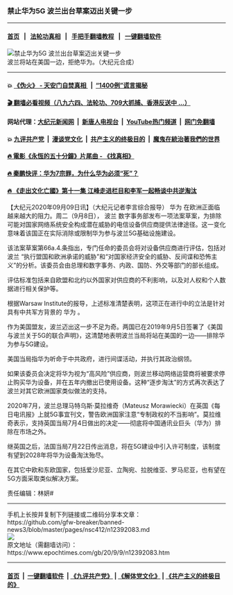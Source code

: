 ### 禁止华为5G 波兰出台草案迈出关键一步
------------------------

#### [首页](https://github.com/gfw-breaker/banned-news3/blob/master/README.md) &nbsp;&nbsp;|&nbsp;&nbsp; [法轮功真相](https://github.com/begood0513/basic/blob/master/README.md)  &nbsp;&nbsp;|&nbsp;&nbsp; [手把手翻墙教程](https://github.com/gfw-breaker/guides/wiki)  &nbsp;&nbsp;|&nbsp;&nbsp; [一键翻墙软件](https://github.com/gfw-breaker/nogfw/blob/master/README.md)  



<div><img alt="禁止华为5G 波兰出台草案迈出关键一步" class="attachment-djy_600_400 size-djy_600_400 wp-post-image" src="https://i.epochtimes.com/assets/uploads/2020/09/600x400-v7-600x400.jpg"/>
<div class="caption">
 波兰将站在美国一边，拒绝华为。（大纪元合成）
</div></div><hr/>

#### 💥 [《伪火》 - 天安门自焚真相 ](http://141.164.51.119:10000/videos/blog/weihuo.html)&nbsp; |&nbsp; [“1400例”谎言揭秘  ](http://141.164.51.119:10000/videos/blog/jiexi1400.html)

#### [ 🎬  翻墙必看视频（八九六四、法轮功、709大抓捕、香港反送中 ...）](https://github.com/gfw-breaker/links/blob/master/banned.md)

#### 网站代理：[大纪元新闻网](http://167.172.10.89:10080/gb/) &nbsp;|&nbsp; [新唐人电视台](http://167.172.10.89:8808/gb/)  &nbsp;|&nbsp; [YouTube热门频道](http://158.247.203.241/youtube.html) &nbsp;|&nbsp; [网门免翻墙](http://158.247.203.241:11000/show.aspx?name=ogHome)

#### 💥 [九评共产党](http://141.164.51.119:10000/videos/res/jiuping/)&nbsp; |&nbsp; [漫谈党文化](http://141.164.51.119:10000/videos/res/mtdwh/)&nbsp; |&nbsp; [共产主义的终极目的](http://141.164.51.119:10000/videos/res/zjmd/)&nbsp; |&nbsp; [魔鬼在統治著我們的世界](http://141.164.51.119:10000/videos/res/TheSpecter/)  

#### [ 🔥  電影《永恆的五十分鐘》片尾曲 - 《找真相》](http://141.164.51.119:10000/videos/news/../legend/index.html)

#### [ 🔥  秦鹏快评：华为7宗罪，为什么华为必须“死”？](http://141.164.51.119:10000/videos/news/qp01.html)

#### [ 🔥  《走出文化亡國》第十一集 江峰走进栏目和李军一起畅谈中共逆淘汰](http://141.164.51.119:10000/videos/news/../res/zcwhwg/index.html)

<div><p>
 【大纪元2020年09月09日讯】（大纪元记者李言综合报导）
 <ok href="https://www.epochtimes.com/gb/tag/%E5%8D%8E%E4%B8%BA.html">
  华为
 </ok>
 在欧洲正面临越来越大的阻力。周二（9月8日），
 <ok href="https://www.epochtimes.com/gb/tag/%E6%B3%A2%E5%85%B0.html">
  波兰
 </ok>
 数字事务部发布一项法案草案，为排除可能对国家网络系统安全构成潜在威胁的电信设备供应商提供法律途径。这一变化意味着该国正在实际消除或限制华为参与波兰5G基础设施建设。
</p>
<p>
 该法案草案第66a.4.条指出，专门任命的委员会将对设备供应商进行评估，包括对
 <ok href="https://www.epochtimes.com/gb/tag/%E6%B3%A2%E5%85%B0.html">
  波兰
 </ok>
 “执行盟国和欧洲承诺的威胁”和“对国家经济安全的威胁、反间谍和恐怖主义”的分析。该委员会由总理和数字事务、内政、国防、外交等部门的部长组成。
</p>
<p>
 评估标准包括来自欧盟和北约以外国家对供应商的不利影响，以及对人权和个人数据进行相关保护等。
</p>
<p>
 根据Warsaw Institute的报导，上述标准清楚表明，这项正在进行中的立法是针对具有中共军方背景的
 <ok href="https://www.epochtimes.com/gb/tag/%E5%8D%8E%E4%B8%BA.html">
  华为
 </ok>
 。
</p>
<p>
 作为美国盟友，波兰迈出这一步不足为奇。两国已在2019年9月5日签署了《美国与波兰关于5G的联合声明》，这清楚地表明波兰当局将站在美国的一边——排除华为参与5G建设。
</p>
<p>
 美国当局指华为听命于中共政府，进行间谍活动，并执行其政治纲领。
</p>
<p>
 如果该委员会决定将华为视为“高风险”供应商，则波兰移动网络运营商将被要求停止购买华为设备，并在五年内撤出已使用设备。这种“逐步淘汰”的方式再次表达了波兰对其它欧洲国家类似做法的支持。
</p>
<p>
 2020年7月，波兰总理马特乌斯·莫拉维奇（Mateusz Morawiecki）在英国《每日电讯报》上就5G事宜刊文，警告欧洲国家注意“专制政权的不当影响”。莫拉维奇表示，支持英国当局7月4日做出的决定——彻底将中国通讯业巨头（华为）排除在市场之外。
</p>
<p>
 继英国之后，法国当局7月22日传出消息，将在5G建设中引入许可制度，该制度有望到2028年将华为设备淘汰殆尽。
</p>
<p>
 在其它中欧和东欧国家，包括爱沙尼亚、立陶宛、拉脱维亚、罗马尼亚，也有望在5G方面采取类似解决方案。
</p>
<p>
 责任编辑：林妍#
</p>
</div>
<hr/>
手机上长按并复制下列链接或二维码分享本文章：<br/>
https://github.com/gfw-breaker/banned-news3/blob/master/pages/nsc412/n12392083.md <br/>
<a href='https://github.com/gfw-breaker/banned-news3/blob/master/pages/nsc412/n12392083.md'><img src='https://github.com/gfw-breaker/banned-news3/blob/master/pages/nsc412/n12392083.md.png'/></a> <br/>
原文地址（需翻墙访问）：https://www.epochtimes.com/gb/20/9/9/n12392083.htm


------------------------
#### [首页](https://github.com/gfw-breaker/banned-news3/blob/master/README.md) &nbsp;|&nbsp; [一键翻墙软件](https://github.com/gfw-breaker/nogfw/blob/master/README.md) &nbsp;| [《九评共产党》](https://github.com/gfw-breaker/9ping.md/blob/master/README.md#九评之一评共产党是什么) | [《解体党文化》](https://github.com/gfw-breaker/jtdwh.md/blob/master/README.md) | [《共产主义的终极目的》](https://github.com/gfw-breaker/gczydzjmd.md/blob/master/README.md)


<img src='http://gfw-breaker.win/banned-news3/pages/nsc412/n12392083.md' width='0px' height='0px'/>